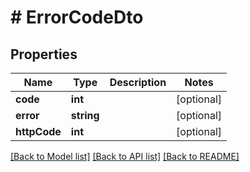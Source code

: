 # # ErrorCodeDto

## Properties

Name | Type | Description | Notes
------------ | ------------- | ------------- | -------------
**code** | **int** |  | [optional]
**error** | **string** |  | [optional]
**httpCode** | **int** |  | [optional]

[[Back to Model list]](../../README.md#models) [[Back to API list]](../../README.md#endpoints) [[Back to README]](../../README.md)
